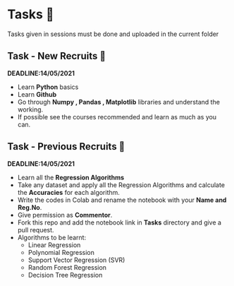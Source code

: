# Tasks 📑
Tasks given in sessions must be done and uploaded in the current folder

## Task - New Recruits 📌
   **DEADLINE:14/05/2021**
   
   * Learn **Python** basics
   * Learn **Github**
   * Go through **Numpy , Pandas , Matplotlib** libraries and understand the working.
   * If possible see the courses recommended and learn as much as you can.

## Task - Previous Recruits 📌
   **DEADLINE:14/05/2021**
   
   * Learn all the **Regression Algorithms** 
   * Take any dataset and apply all the Regression Algorithms and calculate the **Accuracies** for each algorithm.
   * Write the codes in Colab and rename the notebook with your **Name and Reg.No**.
   * Give permission as **Commentor**.
   * Fork this repo and add the notebook link in **Tasks** directory and give a pull request.
   * Algorithms to be learnt:
        * Linear Regression
        * Polynomial Regression
        * Support Vector Regression (SVR)
        * Random Forest Regression
        * Decision Tree Regression
   
  
  
